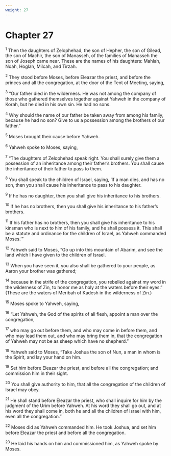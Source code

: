 ```yaml
---
weight: 27
---
```


# Chapter 27

<sup>1</sup> Then the daughters of Zelophehad, the son of Hepher, the son of Gilead, the son of Machir, the son of Manasseh, of the families of Manasseh the son of Joseph came near. These are the names of his daughters: Mahlah, Noah, Hoglah, Milcah, and Tirzah. 

<sup>2</sup> They stood before Moses, before Eleazar the priest, and before the princes and all the congregation, at the door of the Tent of Meeting, saying, 

<sup>3</sup> “Our father died in the wilderness. He was not among the company of those who gathered themselves together against Yahweh in the company of Korah, but he died in his own sin. He had no sons. 

<sup>4</sup> Why should the name of our father be taken away from among his family, because he had no son? Give to us a possession among the brothers of our father.” 

<sup>5</sup> Moses brought their cause before Yahweh. 

<sup>6</sup> Yahweh spoke to Moses, saying, 

<sup>7</sup> “The daughters of Zelophehad speak right. You shall surely give them a possession of an inheritance among their father’s brothers. You shall cause the inheritance of their father to pass to them. 

<sup>8</sup> You shall speak to the children of Israel, saying, ‘If a man dies, and has no son, then you shall cause his inheritance to pass to his daughter. 

<sup>9</sup> If he has no daughter, then you shall give his inheritance to his brothers. 

<sup>10</sup> If he has no brothers, then you shall give his inheritance to his father’s brothers. 

<sup>11</sup> If his father has no brothers, then you shall give his inheritance to his kinsman who is next to him of his family, and he shall possess it. This shall be a statute and ordinance for the children of Israel, as Yahweh commanded Moses.’” 

<sup>12</sup> Yahweh said to Moses, “Go up into this mountain of Abarim, and see the land which I have given to the children of Israel. 

<sup>13</sup> When you have seen it, you also shall be gathered to your people, as Aaron your brother was gathered; 

<sup>14</sup> because in the strife of the congregation, you rebelled against my word in the wilderness of Zin, to honor me as holy at the waters before their eyes.” (These are the waters of Meribah of Kadesh in the wilderness of Zin.) 

<sup>15</sup> Moses spoke to Yahweh, saying, 

<sup>16</sup> “Let Yahweh, the God of the spirits of all flesh, appoint a man over the congregation, 

<sup>17</sup> who may go out before them, and who may come in before them, and who may lead them out, and who may bring them in, that the congregation of Yahweh may not be as sheep which have no shepherd.” 

<sup>18</sup> Yahweh said to Moses, “Take Joshua the son of Nun, a man in whom is the Spirit, and lay your hand on him. 

<sup>19</sup> Set him before Eleazar the priest, and before all the congregation; and commission him in their sight. 

<sup>20</sup> You shall give authority to him, that all the congregation of the children of Israel may obey. 

<sup>21</sup> He shall stand before Eleazar the priest, who shall inquire for him by the judgment of the Urim before Yahweh. At his word they shall go out, and at his word they shall come in, both he and all the children of Israel with him, even all the congregation.” 

<sup>22</sup> Moses did as Yahweh commanded him. He took Joshua, and set him before Eleazar the priest and before all the congregation. 

<sup>23</sup> He laid his hands on him and commissioned him, as Yahweh spoke by Moses. 


